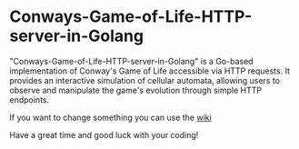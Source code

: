 # Conways-Game-of-Life-HTTP-server-in-Golang
"Conways-Game-of-Life-HTTP-server-in-Golang" is a Go-based implementation of Conway's Game of Life accessible via HTTP requests. It provides an interactive simulation of cellular automata, allowing users to observe and manipulate the game's evolution through simple HTTP endpoints.


If you want to change something you can use the <a href="https://github.com/rendizi/Conways-Game-of-Life-HTTP-server-in-Golang/wiki">wiki</a>


Have a great time and good luck with your coding!
